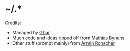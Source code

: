 ~/.*
====

Credits:

* Managed by [Ghar](https://github.com/philips/ghar).
* Much code and ideas ripped off from [Mathias Bynens](https://github.com/mathiasbynens/dotfiles)
* Other stuff (prompt mainly) from [Armin Ronacher](https://github.com/mitsuhiko/dotfiles)
